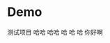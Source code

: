 <!--
 * @CreateBy: Mr.Fang
 * @LastEditTime: 2019-12-12 19:48:11
 * @Descripttion: Copyright © 2019 Fa. All rights reserved.
 -->
# Demo
测试项目
哈哈
哈哈
哈
哈
哈
你好啊

